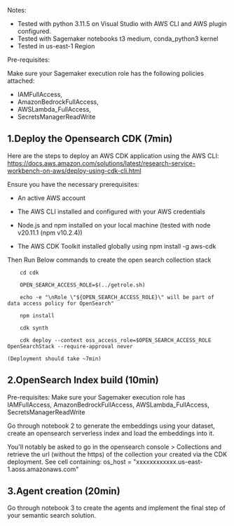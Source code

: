 Notes: 
- Tested with python 3.11.5 on Visual Studio with AWS CLI and AWS plugin configured.
- Tested with Sagemaker notebooks t3 medium, conda_python3 kernel
- Tested in us-east-1 Region

Pre-requisites:

Make sure your Sagemaker execution role has the following policies attached:
- IAMFullAccess, 
- AmazonBedrockFullAccess, 
- AWSLambda_FullAccess, 
- SecretsManagerReadWrite

## 1.Deploy the Opensearch CDK (7min)

Here are the steps to deploy an AWS CDK application using the AWS CLI:
https://docs.aws.amazon.com/solutions/latest/research-service-workbench-on-aws/deploy-using-cdk-cli.html

Ensure you have the necessary prerequisites:

- An active AWS account

- The AWS CLI installed and configured with your AWS credentials

- Node.js and npm installed on your local machine (tested with node v20.11.1 (npm v10.2.4))

- The AWS CDK Toolkit installed globally using npm install -g aws-cdk


Then Run Below commands to create the open search collection stack

```
    cd cdk

    OPEN_SEARCH_ACCESS_ROLE=$(../getrole.sh)

    echo -e "\nRole \"${OPEN_SEARCH_ACCESS_ROLE}\" will be part of data access policy for OpenSearch" 

    npm install

    cdk synth

    cdk deploy --context oss_access_role=$OPEN_SEARCH_ACCESS_ROLE  OpenSearchStack --require-approval never

(Deployment should take ~7min)

```

## 2.OpenSearch Index build (10min) 

Pre-requisites:
Make sure your Sagemaker execution role has IAMFullAccess, AmazonBedrockFullAccess, AWSLambda_FullAccess, SecretsManagerReadWrite

Go through notebook 2 to generate the embeddings using your dataset, create an opensearch serverless index and load the embeddings into it.

You'll notably be asked to go in the opensearch console > Collections and retrieve the url (without the https) of the collection your created via the CDK deployment. See cell containing: os_host = "xxxxxxxxxxxx.us-east-1.aoss.amazonaws.com"

## 3.Agent creation (20min)

Go through notebook 3 to create the agents and implement the final step of your semantic search solution. 

